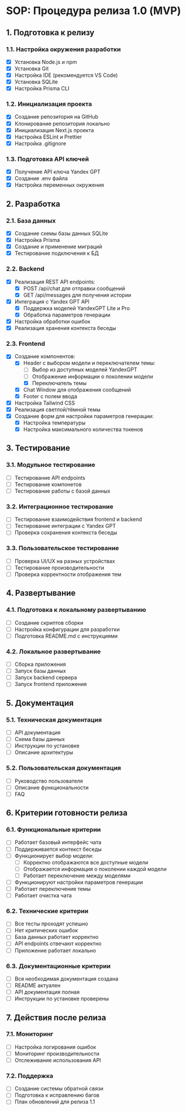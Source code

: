 # SOP: Процедура релиза 1.0 (MVP)

## 1. Подготовка к релизу

### 1.1. Настройка окружения разработки
- [x] Установка Node.js и npm
- [x] Установка Git
- [x] Настройка IDE (рекомендуется VS Code)
- [x] Установка SQLite
- [x] Настройка Prisma CLI

### 1.2. Инициализация проекта
- [x] Создание репозитория на GitHub
- [x] Клонирование репозитория локально
- [x] Инициализация Next.js проекта
- [x] Настройка ESLint и Prettier
- [x] Настройка .gitignore

### 1.3. Подготовка API ключей
- [x] Получение API ключа Yandex GPT
- [x] Создание .env файла
- [x] Настройка переменных окружения

## 2. Разработка

### 2.1. База данных
- [x] Создание схемы базы данных SQLite
- [x] Настройка Prisma
- [x] Создание и применение миграций
- [x] Тестирование подключения к БД

### 2.2. Backend
- [x] Реализация REST API endpoints:
  - [x] POST /api/chat для отправки сообщений
  - [x] GET /api/messages для получения истории
- [x] Интеграция с Yandex GPT API
  - [x] Поддержка моделей YandexGPT Lite и Pro
  - [x] Обработка параметров генерации
- [x] Настройка обработки ошибок
- [x] Реализация хранения контекста беседы

### 2.3. Frontend
- [x] Создание компонентов:
  - [x] Header с выбором модели и переключателем темы:
    - [ ] Выбор из доступных моделей YandexGPT
    - [ ] Отображение информации о поколении модели
    - [x] Переключатель темы
  - [x] Chat Window для отображения сообщений
  - [x] Footer с полем ввода
- [x] Настройка Tailwind CSS
- [x] Реализация светлой/тёмной темы
- [x] Создание форм для настройки параметров генерации:
  - [x] Настройка температуры
  - [x] Настройка максимального количества токенов

## 3. Тестирование

### 3.1. Модульное тестирование
- [ ] Тестирование API endpoints
- [ ] Тестирование компонетов
- [ ] Тестирование работы с базой данных

### 3.2. Интеграционное тестирование
- [ ] Тестирование взаимодействия frontend и backend
- [ ] Тестирование интеграции с Yandex GPT
- [ ] Проверка сохранения контекста беседы

### 3.3. Пользовательское тестирование
- [ ] Проверка UI/UX на разных устройствах
- [ ] Тестирование производительности
- [ ] Проверка корректности отображения тем

## 4. Развертывание

### 4.1. Подготовка к локальному развертыванию
- [ ] Создание скриптов сборки
- [ ] Настройка конфигурации для разработки
- [ ] Подготовка README.md с инструкциями

### 4.2. Локальное развертывание
- [ ] Сборка приложения
- [ ] Запуск базы данных
- [ ] Запуск backend сервера
- [ ] Запуск frontend приложения

## 5. Документация

### 5.1. Техническая документация
- [ ] API документация
- [ ] Схема базы данных
- [ ] Инструкции по установке
- [ ] Описание архитектуры

### 5.2. Пользовательская документация
- [ ] Руководство пользователя
- [ ] Описание функциональности
- [ ] FAQ

## 6. Критерии готовности релиза

### 6.1. Функциональные критерии
- [ ] Работает базовый интерфейс чата
- [ ] Поддерживается контекст беседы
- [ ] Функционирует выбор модели:
  - [ ] Корректно отображаются все доступные модели
  - [ ] Отображается информация о поколении каждой модели
  - [ ] Работает переключение между моделями
- [ ] Функционируют настройки параметров генерации
- [ ] Работает переключение темы
- [ ] Работает очистка чата

### 6.2. Технические критерии
- [ ] Все тесты проходят успешно
- [ ] Нет критических ошибок
- [ ] База данных работает корректно
- [ ] API endpoints отвечают корректно
- [ ] Приложение работает локально

### 6.3. Документационные критерии
- [ ] Вся необходимая документация создана
- [ ] README актуален
- [ ] API документация полная
- [ ] Инструкции по установке проверены

## 7. Действия после релиза

### 7.1. Мониторинг
- [ ] Настройка логирования ошибок
- [ ] Мониторинг производительности
- [ ] Отслеживание использования API

### 7.2. Поддержка
- [ ] Создание системы обратной связи
- [ ] Подготовка к исправлению багов
- [ ] План обновлений для релиза 1.1 